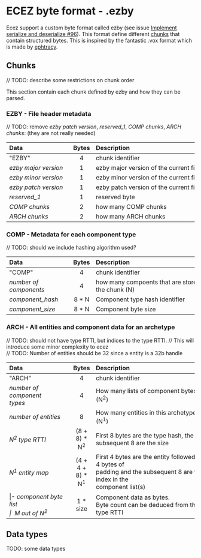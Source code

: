 # ECEZ byte format - .ezby

Ecez support a custom byte format called ezby (see issue [Implement serialize and deserialize #96](https://github.com/Avokadoen/ecez/issues/96)). This format define different [chunks](#chunk_sec) that contain structured bytes. This is inspired by the fantastic .vox format which is made by [ephtracy](https://github.com/ephtracy). 

## <a name="chunk_sec"></a>Chunks

// TODO: describe some restrictions on chunk order

This section contain each chunk defined by ezby and how they can be parsed.

### EZBY - File header metadata 

// TODO: remove *ezby patch version*, *reserved_1*, *COMP chunks*, *ARCH chunks*: (they are not really needed)                       

| <div style="width:155px">Data</div> | Bytes | <div style="width:300px">Description</div>                    |
|:------------------------------------|:-----:|:--------------------------------------------------------------|
| "EZBY"                              | 4     | chunk identifier                                              |
| *ezby major version*                | 1     | ezby major version of the current file                        |
| *ezby minor version*                | 1     | ezby minor version of the current file                        |
| *ezby patch version*                | 1     | ezby patch version of the current file                        |
| *reserved_1*                        | 1     | reserved byte                                                 |
| *COMP chunks*                       | 2     | how many COMP chunks                                          |
| *ARCH chunks*                       | 2     | how many ARCH chunks                                          |

### COMP - Metadata for each component type 

// TODO: should we include hashing algorithm used?

| <div style="width:155px">Data</div> | Bytes | <div style="width:300px">Description</div>             |
|:------------------------------------|:-----:|:------------------------------------------------------ |
| "COMP"                              | 4     | chunk identifier                                       |
| *number of<br>components*           | 4     | how many compoents that are stored in<br>the chunk (N) |
| *component_hash*                    | 8 * N | Component type hash identifier                         |
| *component_size*                    | 8 * N | Component byte size                                    |


### ARCH - All entities and component data for an archetype

// TODO: should not have type RTTI, but indices to the type RTTI. 
// This will introduce some minor complexity to ecez     
// TODO: Number of entities should be 32 since a entity is a 32b handle


| <div style="width:155px">Data</div>                                         |     Bytes        | <div style="width:300px">Description</div>             |
|:----------------------------------------------------------------------------|:----------------:|:-------------------------------------------------------|
| "ARCH"                                                                      | 4                | chunk identifier                                       |
| *number of component<br>types*                                              | 4                | How many lists of component bytes (N<sup>2</sup>)      |
| *number of entities*                                                        | 8                | How many entities in this archetype (N<sup>1</sup>)    |
| *N<sup>2</sup> type RTTI*                                                   | (8 + 8) * N<sup>2</sup>| First 8 bytes are the type hash, the subsequent 8 are the size |
| *N<sup>1</sup> entity map*                                                  | (4 + 4 + 8) * N<sup>1</sup>| First 4 bytes are the entity followed by 4 bytes of<br>padding and the subsequent 8 are the index in the<br>component list(s) |
| \|- *component byte list <br>\|&nbsp;&nbsp;M out of N<sup>2</sup>*          | 1 * size         | Component data as bytes.<br>Byte count can be deduced from the type RTTI |

## <a name="data_types"></a>Data types

TODO: some data types
